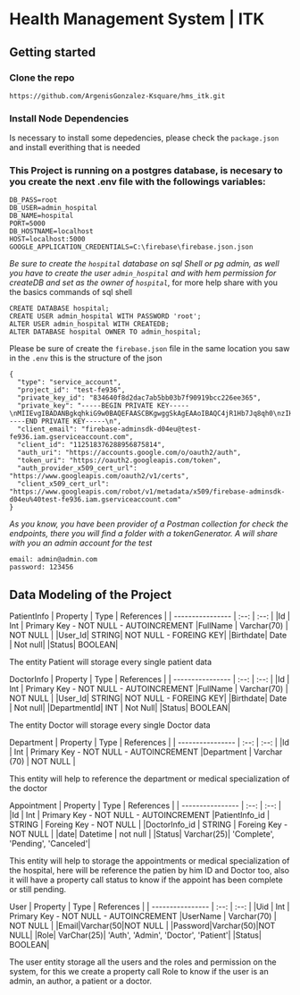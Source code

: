 # Health Management System | ITK

## Getting started

### Clone the repo
` https://github.com/ArgenisGonzalez-Ksquare/hms_itk.git `

### Install Node Dependencies
Is necessary to install some depedencies, please check the `package.json` and install everithing that is needed

### This Project is running on a postgres database, is necesary to you create the next .env file with the followings variables:

```
DB_PASS=root
DB_USER=admin_hospital
DB_NAME=hospital
PORT=5000
DB_HOSTNAME=localhost
HOST=localhost:5000
GOOGLE_APPLICATION_CREDENTIALS=C:\firebase\firebase.json.json
```
*Be sure to create the `hospital` database on sql Shell or pg admin, as well you have to create the user `admin_hospital` and with hem permission for createDB and set as the owner of `hospital`*, for more help share with you the basics commands of sql shell

```
CREATE DATABASE hospital;
CREATE USER admin_hospital WITH PASSWORD 'root';
ALTER USER admin_hospital WITH CREATEDB;
ALTER DATABASE hospital OWNER TO admin_hospital;

```

Please be sure of create the `firebase.json` file in the same location you saw in the `.env`
this is the structure of the json

```
{
  "type": "service_account",
  "project_id": "test-fe936",
  "private_key_id": "834640f8d2dac7ab5bb03b7f90919bcc226ee365",
  "private_key": "-----BEGIN PRIVATE KEY-----\nMIIEvgIBADANBgkqhkiG9w0BAQEFAASCBKgwggSkAgEAAoIBAQC4jR1Hb7Jq8qh0\nzIHzAoKJCIhtuR1JGXJAWC9b1P+Tfs4CoK5jUxuIQxEOiqtiLB9ggqHfS/mqa3sM\nMc0Q9wayJgOWhLMIjiRKSJQKYQV0UzpiTu9wHgJxM24mTd5eNLd8nX0dOnU6COKT\nbGbBsUmVvJS/VSLC2LuPtrCOL0pNMHy0kzacpIM917mdAv44jL4uDikRKmA7oFUe\nzEU5OSqE1LLdefQaSHaveF9au6mAsXSUNFCAjs4RVVdn27R6mCEVdpIskbqLjWJb\np1KbwSn7+EU59UK/9s5kzopUHLoDXXFgeatYSlfqG9krc89mbkDi17Ewb05BjBA5\n7y6LkLDvAgMBAAECggEAFLTXO1En0m0TLouq7Dz0sB2yJPwh8jY120ypqk2N4XAs\nUB9+1tZtHo7xJnxeOf/GWM8/YezwgHOvv3taTVQnaayZ4XUBG212BT77G+ZX333e\nbUelq3g1K5tVeVxqSI/0ow7j301+9/nQO4dBnkDfMeWR8PJt7zEJwQMCmz6+FkaG\nJ8zdiS0R1WPDi78jZVqL8p5QSIn7pzofEY/YWD5K5S+4Mfo+Zj9VHYYmqoZiMr+w\nMzi3SDOeH02VfuSgxyaXLhxkVq+TRIg9zxcnEikZtbGZgnOKFJeBrArQEI++v3ua\n7eqow4dV+jF0LC/P0gMedbVB9hPaCiDhITKsY2zVmQKBgQDcNywTTJBAIvyRndPb\nvIQ4KcEvwGH/apq9p0Yleo/DCgC26+hzbSF9/R9P8x19yTldRSBYmQRTWgoQIBHw\nUijAuByxJHt88U21VbXCq94FJDs5Ff5RoRv9lnQnP0+wq8IALhNw2csCFltH1ag3\n5sNEqPLsQH7c2kijKV4ybf+NlwKBgQDWilSBjLGu7ZxVvkbhG69aGobW+E8HpHAE\nNHeyS48M3+o/IqjYM5CKekNsACPtgmdLbJemYeJUUWC1TtntD8R4UmkwEIhRtdDn\n9YqS9frPnIBu8AxMu0CDMjJwYQ7cWneV+mP/9rQ/eZb5bsUNWPqhle/ONyLwHmp8\nNlprx+0SaQKBgDCHD/Vox9j6XMISD5+6mUBvIx1Mvcu1SEhG1lRn/8oxKBsnPWBC\nSkEjSIUrw/H2J+f/1bLwdV2Q1+rZxlo5ILXnXJtEuNm9qywsqRMvIIvtggeAazy9\nzhdB0nLbpsn975BuluYleHELUC4yTRGUjq9Qs8eQJuSwTZV3BkUCrHAdAoGBAJeb\n77YRH+uXXJg3O82Oi+9nuYwms2qaKNK/5SppPPEDN31gV+NZJTbGyeiDfOA1/BsP\n5Wcd2xxs2aOm0lg1gUjqLA1cUYk0rCmPmlraW2DlntlG59o9pYxRJ9XEsQTFJacl\n6A8VXzFQEoG4ZqZVD+CqnWmkCxuW0vduTZ3HDeCpAoGBALncxY9oRiYmfAno/a85\nGdrRfk/k2rdXF8TrPDU6tSiiF3nRcL9sZvT8Me3R7puc9uYVN75yn6ypG9Rk2nnm\nCQG1nsBP6wZ13f32plPQW3WLDQMjRoog2rF5ElBglSyVgUuW1nroeEHqZ5RFVON1\nv95w3A4FvAyVKGd0pyiIRlIY\n-----END PRIVATE KEY-----\n",
  "client_email": "firebase-adminsdk-d04eu@test-fe936.iam.gserviceaccount.com",
  "client_id": "112518376288956875814",
  "auth_uri": "https://accounts.google.com/o/oauth2/auth",
  "token_uri": "https://oauth2.googleapis.com/token",
  "auth_provider_x509_cert_url": "https://www.googleapis.com/oauth2/v1/certs",
  "client_x509_cert_url": "https://www.googleapis.com/robot/v1/metadata/x509/firebase-adminsdk-d04eu%40test-fe936.iam.gserviceaccount.com"
}

```

*As you know, you have been provider of a Postman collection for check the endpoints, there you will find a folder with a tokenGenerator. A will share with you an admin account for the test*

```
email: admin@admin.com
password: 123456

```

## Data Modeling of the Project

PatientInfo
| Property     | Type | References | 
| ---------------- | :--: | :--: |
|Id | Int | Primary Key - NOT NULL - AUTOINCREMENT 
|FullName | Varchar(70) | NOT NULL |
|User_Id| STRING| NOT NULL - FOREING KEY|
|Birthdate| Date | Not null|
|Status| BOOLEAN| 

The entity Patient will storage every single patient data

DoctorInfo
| Property     | Type | References | 
| ---------------- | :--: | :--: |
|Id | Int | Primary Key - NOT NULL - AUTOINCREMENT 
|FullName | Varchar(70) | NOT NULL |
|User_Id| STRING| NOT NULL - FOREING KEY|
|Birthdate| Date | Not null|
|DepartmentId| INT | Not Null|
|Status| BOOLEAN|


The entity Doctor will storage every single Doctor data

Department 
| Property     | Type | References | 
| ---------------- | :--: | :--: |
|Id | Int | Primary Key - NOT NULL - AUTOINCREMENT 
|Department | Varchar (70) | NOT NULL |

This entity will help to reference the department or medical specialization of the doctor

Appointment
| Property     | Type | References | 
| ---------------- | :--: | :--: |
|Id | Int | Primary Key - NOT NULL - AUTOINCREMENT 
|PatientInfo_id | STRING | Foreing Key - NOT NULL |
|DoctorInfo_id | STRING | Foreing Key - NOT NULL |
|date| Datetime | not null |
|Status| Varchar(25)| 'Complete', 'Pending', 'Canceled'|

This entity will help to storage the appointments or medical specialization of the hospital, here will be reference the patien by him ID and Doctor too, also it will have a property call status to know if the appoint has been complete or still pending. 

User
| Property     | Type | References | 
| ---------------- | :--: | :--: |
|Uid | Int | Primary Key - NOT NULL - AUTOINCREMENT 
|UserName | Varchar(70) | NOT NULL |
|Email|Varchar(50|NOT NULL |
|Password|Varchar(50)|NOT NULL|
|Role| VarChar(25)| 'Auth', 'Admin', 'Doctor', 'Patient'|
|Status| BOOLEAN| 

The user entity storage all the users and the roles and permission on the system, for this we create a property call Role to know if the user is an admin, an author, a patient or a doctor.
